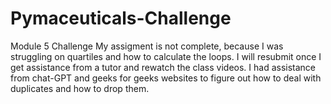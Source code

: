# Pymaceuticals-Challenge
Module 5 Challenge
My assigment is not complete, because I was struggling on quartiles and how to calculate the loops. I will resubmit once I get assistance from a tutor and rewatch the class videos. 
I had assistance from chat-GPT and geeks for geeks websites to figure out how to deal with duplicates and how to drop them. 
